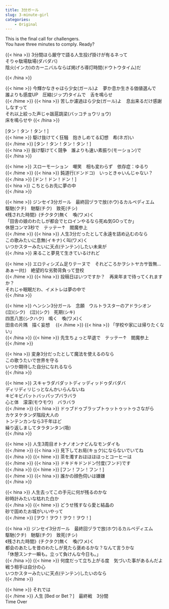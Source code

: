 ```yaml
---
title: 3分ガール
slug: 3-minute-girl
categories:
    - Original
---
```


This is the final call for challengers.  
You have three minutes to comply. Ready?  

{{< hina >}}
3分間ほら厳守で語る人生投げ掛けが有るネって  
そりゃ駄場駄場(ダバダバ)  
陰火(インカ)のカーニバルならば掲げろ導灯時間(ドウトウタイム)だ  

{{< /hina >}}

{{< hime >}}
今輝かなきゃほら少女(ガール)よ　夢か息か生きる価値選んで  
誰よりも感度UP　圧縮(ジップ)タイムで　舌を鳴らせ  
{{< /hime >}}
{{< hina >}}
苦しか濾過ほら少女(ガール)よ　息出来るだけ感謝しなすって  
それ以上絞った声じゃ跋扈跳梁(バッコチョウリョウ)  
床を鳴らせや
{{< /hina >}}

[タン！タン！タン！]  
{{< hime >}}
駆け抜けてく狂騒　抱きしめてる幻想　希(ネガ)い  
{{< /hime >}}
[タン！タン！タン！タン！]  
{{< hina >}}
抜け駆けてく競争　誰よりも速い素振り(モーション)で  
{{< /hina >}}

{{< hime >}}
スローモーション　嘲笑　相も変わらず　依存症：ゆるり  
{{< /hime >}}
{{< hina >}}
鈍道行(ドンドコ)　いっときゃいんじゃない？  
{{< /hina >}}
[ドン！ドン！ドン！]  
{{< hina >}}
こちとらお先に夢の中  
{{< /hina >}}

{{< hime >}}
ジンセイ3分ガール　最終回ヅラで放(ホウ)るカルペディエム  
駆馳(クチ)　馳駆(チク)　致死(チシ)  
《残された時間》(チクタク)無く　喚(ワメ)く  
「田舎の娘のわたしが都会でヒロインやるなら死ぬ気GOってか」  
休憩コンマ3秒で　テッテー↑　閻魔参上  
{{< /hime >}}
{{< hina >}}
人生3分だったとして永遠を詰め込むのなら  
この歌みたいに息無(イキナ)く叫(ワメ)く  
いつかスターみたいに天点(テンテン)したい未来が  
{{< /hina >}}
来ること夢見て生きているけれど  

{{< hime >}}
エロティシズム足りテーヌで　それどころかヲシトヤカサ皆無…  
あぁー(吐)　絶望的な劣勢背負って登校  
{{< /hime >}}
{{< hina >}}
投稿日はいつですか？　再来年まで待ってくれますか？  
それじゃ眠眠だわ、イメトレは夢の中で  
{{< /hina >}}

{{< hime >}}
ヘンシン3分ガール　念願　ウルトラスターのアドラシオン  
(泣)(シク)　(泣)(シク)　死期(シキ)  
四苦八苦(シクハク)　鳴く　喚(ワメ)く  
田舎の片隅　描く妄想　
{{< /hime >}}
{{< hina >}}
「学校や家には帰りたくない」  
{{< /hina >}}
{{< hime >}}
先生ちょっと早退で　テッテー↑　閻魔参上  
{{< /hime >}}

{{< hina >}}
変身3分だったとして魔法を使えるのなら  
この歌うたいで世界を守る  
いつか期待した自分になれるなら  
{{< /hina >}}

{{< hime >}}
スキャラダバダットディッディッドゥダバダバ  
ディリディリじっとなんかいらんないね  
キビキビパットバッパップバラバラ  
心と体　濛濛(モウモウ)　バラバラ  
{{< /hime >}}
{{< hina >}}
ドゥブドゥブラップトゥットゥットゥさながら  
カケヌケタンダ階段大人の  
トンテンカンなら3千年ほど  
繰り返しましてタラタンタン(吸)  
{{< /hina >}}

{{< hime >}}
人生3周目オトナノオンナどんなモンダイも  
{{< /hime >}}
{{< hina >}}
見下してお局(キョク)にならないでいてね  
{{< /hina >}}
{{< hime >}}
茶を濁すおほほほほっとコーヒーは  
{{< /hime >}}
{{< hina >}}
ドキドキドンドン忖度(フンド)です  
{{< /hina >}}
{{< hime >}}
[フン！フン！フン！]  
{{< /hime >}}
{{< hina >}}
誰かの顔色伺いは嫌嫌  
{{< /hina >}}

{{< hina >}}
人生去ってこの手元に何が残るのかな  
砂時計みたいな枯れた白か  
{{< /hina >}}
{{< hime >}}
どうせ残すなら愛と結晶の  
砂で固めたお城がいいやって  
{{< /hime >}}
[ヲウ！ヲウ！ヲウ！ヲウ！]  

{{< hina >}}
ジンセイ3分ガール　最終回ヅラで放(ホウ)るカルペディエム  
駆馳(クチ)　馳駆(チク)　致死(チシ)  
《残された時間》(チクタク)無く　喚(ワメ)く  
都会のあたしを昔のわたしが見たら褒めるかな？なんて言うかな  
「休憩スンナ一瞬も。立って負けんな今日も。」  
{{< /hina >}}
{{< hime >}}
何度だって立ち上がる度　気づいた事があるんだよ  
戦う相手は自分の心  
いつかスターみたいに天点(テンテン)したいのなら  
{{< /hime >}}

{{< hime >}}
それでは  
{{< /hime >}}
人生 [Bed or Bet？]　最終戦　3分間  
Time Over